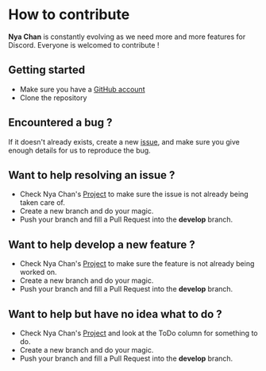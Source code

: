# How to contribute

**Nya Chan** is constantly evolving as we need more and more features for Discord. Everyone is welcomed to contribute !

## Getting started
 * Make sure you have a [GitHub account](https://github.com/signup/free)
 * Clone the repository

## Encountered a bug ?
If it doesn't already exists, create a new [issue](https://github.com/OSAlt/nya-chan-bot/issues), and make sure you give enough details for us to reproduce the bug.

## Want to help resolving an issue ?
 * Check Nya Chan's [Project](https://github.com/OSAlt/nya-chan-bot/projects) to make sure the issue is not already being taken care of.
 * Create a new branch and do your magic.
 * Push your branch and fill a Pull Request into the **develop** branch.
 
## Want to help develop a new feature ?
 * Check Nya Chan's [Project](https://github.com/OSAlt/nya-chan-bot/projects) to make sure the feature is not already being worked on.
 * Create a new branch and do your magic.
 * Push your branch and fill a Pull Request into the **develop** branch.
 
## Want to help but have no idea what to do ?
 * Check Nya Chan's [Project](https://github.com/OSAlt/nya-chan-bot/projects) and look at the ToDo column for something to do.
 * Create a new branch and do your magic.
 * Push your branch and fill a Pull Request into the **develop** branch.